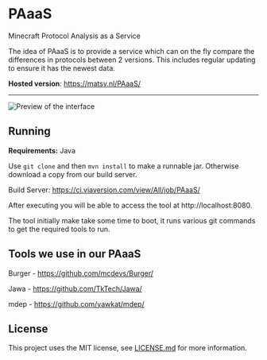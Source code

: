 PAaaS
===================
Minecraft Protocol Analysis as a Service

The idea of PAaaS is to provide a service which can on the fly compare the differences in protocols between 2 versions. This includes regular updating to ensure it has the newest data.

**Hosted version**: https://matsv.nl/PAaaS/

----------
![Preview of the interface](http://myles.us/source/fIVO.png)

Running
-------------
**Requirements:** Java

Use `git clone` and then `mvn install` to make a runnable jar. Otherwise download a copy from our build server.

Build Server: https://ci.viaversion.com/view/All/job/PAaaS/

After executing you will be able to access the tool at http://localhost:8080.

The tool initially make take some time to boot, it runs various git commands to get the required tools to run.

Tools we use in our PAaaS
-------
Burger - https://github.com/mcdevs/Burger/

Jawa - https://github.com/TkTech/Jawa/

mdep - https://github.com/yawkat/mdep/



License
-------
This project uses the MIT license, see [LICENSE.md](https://github.com/Matsv/PAaaS/blob/master/LICENSE.md) for more information.